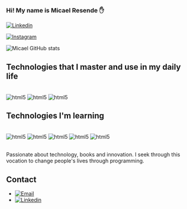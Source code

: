 ### Hi! My name is Micael Resende ✋

[![Linkedin](https://img.shields.io/badge/LinkedIn-0077B5?style=for-the-badge&logo=linkedin&logoColor=white)](https://www.linkedin.com/in/micael-resende-13656a156/)

[![Instagram](https://img.shields.io/badge/Instagram-E4405F?style=for-the-badge&logo=instagram&logoColor=white)](https://www.instagram.com/micael_resendee/)

![Micael GitHub stats](https://github-readme-stats.vercel.app/api?username=Micael-Resende&show_icons=true&theme=radical)


## Technologies that I master and use in my daily life

<div style="display: inline_block"><br>
    <img align="center" alt="html5" src="https://img.shields.io/badge/C-00599C?style=for-the-badge&logo=c&logoColor=white" />
    <img align="center" alt="html5" src="https://img.shields.io/badge/C%2B%2B-00599C?style=for-the-badge&logo=c%2B%2B&logoColor=white" />
    <img align="center" alt="html5" src="https://img.shields.io/badge/MySQL-00000F?style=for-the-badge&logo=mysql&logoColor=white" />
</div>


## Technologies I'm learning
<div style="display: inline_block"><br>
    <img align="center" alt="html5" src="https://img.shields.io/badge/HTML5-E34F26?style=for-the-badge&logo=html5&logoColor=white" />
    <img align="center" alt="html5" src="https://img.shields.io/badge/CSS3-1572B6?style=for-the-badge&logo=css3&logoColor=white" />
    <img align="center" alt="html5" src="https://img.shields.io/badge/JavaScript-F7DF1E?style=for-the-badge&logo=javascript&logoColor=black" />
    <img align="center" alt="html5" src="https://img.shields.io/badge/Python-3776AB?style=for-the-badge&logo=python&logoColor=white" />
    <img align="center" alt="html5" src="https://img.shields.io/badge/React-20232A?style=for-the-badge&logo=react&logoColor=61DAFB" />

</div><br>

Passionate about technology, books and innovation. I seek through this vocation to change people's lives through programming. 

## Contact
- [![Email](https://img.shields.io/badge/Gmail-D14836?style=for-the-badge&logo=gmail&logoColor=white)](https://micaelresendedasilva@gmail.com)<br>
- [![Linkedin](https://img.shields.io/badge/LinkedIn-0077B5?style=for-the-badge&logo=linkedin&logoColor=white)](https://www.linkedin.com/in/micael-resende-13656a156/)
